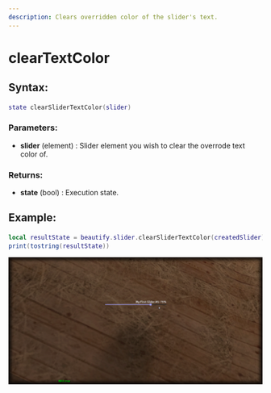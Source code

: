 ```yaml
---
description: Clears overridden color of the slider's text.
---
```


# clearTextColor

## **Syntax:**

```lua
state clearSliderTextColor(slider)
```

### **Parameters:**

* **slider** \(element\) : Slider element you wish to clear the overrode text color of.

### **Returns:**

* **state** \(bool\) : Execution state.

## **Example:**

```lua
local resultState = beautify.slider.clearSliderTextColor(createdSlider)
print(tostring(resultState))
```

![](../../.gitbook/assets/clearslidertextcolor.png)

